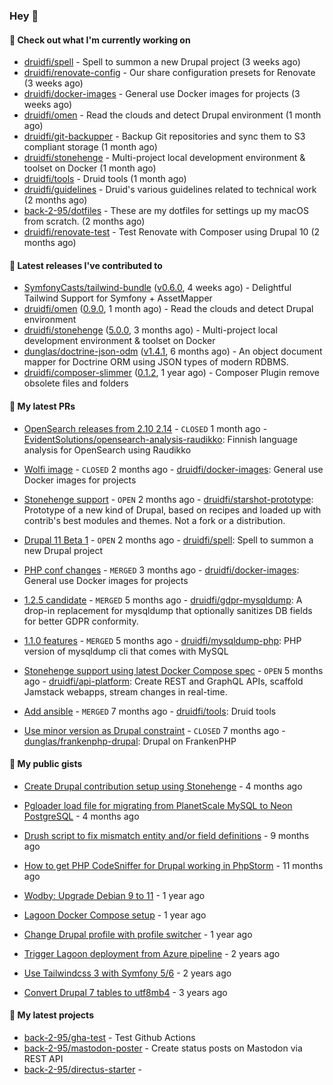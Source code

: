 ### Hey 👋

#### 👷 Check out what I'm currently working on


- [druidfi/spell](https://github.com/druidfi/spell) - Spell to summon a new Drupal project (3 weeks ago)
- [druidfi/renovate-config](https://github.com/druidfi/renovate-config) - Our share configuration presets for Renovate (3 weeks ago)
- [druidfi/docker-images](https://github.com/druidfi/docker-images) - General use Docker images for projects (3 weeks ago)
- [druidfi/omen](https://github.com/druidfi/omen) - Read the clouds and detect Drupal environment (1 month ago)
- [druidfi/git-backupper](https://github.com/druidfi/git-backupper) - Backup Git repositories and sync them to S3 compliant storage (1 month ago)
- [druidfi/stonehenge](https://github.com/druidfi/stonehenge) - Multi-project local development environment &amp; toolset on Docker (1 month ago)
- [druidfi/tools](https://github.com/druidfi/tools) - Druid tools (1 month ago)
- [druidfi/guidelines](https://github.com/druidfi/guidelines) - Druid&#39;s various guidelines related to technical work (2 months ago)
- [back-2-95/dotfiles](https://github.com/back-2-95/dotfiles) - These are my dotfiles for settings up my macOS from scratch. (2 months ago)
- [druidfi/renovate-test](https://github.com/druidfi/renovate-test) - Test Renovate with Composer using Drupal 10 (2 months ago)


#### 🔭 Latest releases I've contributed to


- [SymfonyCasts/tailwind-bundle](https://github.com/SymfonyCasts/tailwind-bundle) ([v0.6.0](https://github.com/SymfonyCasts/tailwind-bundle/releases/tag/v0.6.0), 4 weeks ago) - Delightful Tailwind Support for Symfony &#43; AssetMapper
- [druidfi/omen](https://github.com/druidfi/omen) ([0.9.0](https://github.com/druidfi/omen/releases/tag/0.9.0), 1 month ago) - Read the clouds and detect Drupal environment
- [druidfi/stonehenge](https://github.com/druidfi/stonehenge) ([5.0.0](https://github.com/druidfi/stonehenge/releases/tag/5.0.0), 3 months ago) - Multi-project local development environment &amp; toolset on Docker
- [dunglas/doctrine-json-odm](https://github.com/dunglas/doctrine-json-odm) ([v1.4.1](https://github.com/dunglas/doctrine-json-odm/releases/tag/v1.4.1), 6 months ago) - An object document mapper for Doctrine ORM using JSON types of modern RDBMS.
- [druidfi/composer-slimmer](https://github.com/druidfi/composer-slimmer) ([0.1.2](https://github.com/druidfi/composer-slimmer/releases/tag/0.1.2), 1 year ago) - Composer Plugin remove obsolete files and folders

#### 🌱 My latest PRs


- [OpenSearch releases from 2.10 2.14](https://github.com/EvidentSolutions/opensearch-analysis-raudikko/pull/2) - `CLOSED` 1 month ago - [EvidentSolutions/opensearch-analysis-raudikko](https://github.com/EvidentSolutions/opensearch-analysis-raudikko): Finnish language analysis for OpenSearch using Raudikko

- [Wolfi image](https://github.com/druidfi/docker-images/pull/44) - `CLOSED` 2 months ago - [druidfi/docker-images](https://github.com/druidfi/docker-images): General use Docker images for projects

- [Stonehenge support](https://github.com/druidfi/starshot-prototype/pull/1) - `OPEN` 2 months ago - [druidfi/starshot-prototype](https://github.com/druidfi/starshot-prototype): Prototype of a new kind of Drupal, based on recipes and loaded up with contrib&#39;s best modules and themes. Not a fork or a distribution.

- [Drupal 11 Beta 1](https://github.com/druidfi/spell/pull/54) - `OPEN` 2 months ago - [druidfi/spell](https://github.com/druidfi/spell): Spell to summon a new Drupal project

- [PHP conf changes](https://github.com/druidfi/docker-images/pull/42) - `MERGED` 3 months ago - [druidfi/docker-images](https://github.com/druidfi/docker-images): General use Docker images for projects

- [1.2.5 candidate](https://github.com/druidfi/gdpr-mysqldump/pull/13) - `MERGED` 5 months ago - [druidfi/gdpr-mysqldump](https://github.com/druidfi/gdpr-mysqldump): A drop-in replacement for mysqldump that optionally sanitizes DB fields for better GDPR conformity.

- [1.1.0 features](https://github.com/druidfi/mysqldump-php/pull/38) - `MERGED` 5 months ago - [druidfi/mysqldump-php](https://github.com/druidfi/mysqldump-php): PHP version of mysqldump cli that comes with MySQL

- [Stonehenge support using latest Docker Compose spec](https://github.com/druidfi/api-platform/pull/4) - `OPEN` 5 months ago - [druidfi/api-platform](https://github.com/druidfi/api-platform): Create REST and GraphQL APIs, scaffold Jamstack webapps, stream changes in real-time.

- [Add ansible](https://github.com/druidfi/tools/pull/14) - `MERGED` 7 months ago - [druidfi/tools](https://github.com/druidfi/tools): Druid tools

- [Use minor version as Drupal constraint](https://github.com/dunglas/frankenphp-drupal/pull/18) - `CLOSED` 7 months ago - [dunglas/frankenphp-drupal](https://github.com/dunglas/frankenphp-drupal): Drupal on FrankenPHP


#### 🌱 My public gists


- [Create Drupal contribution setup using Stonehenge](https://gist.github.com/ab8f16dea7ff2222966613392ee88ce3) - 4 months ago

- [Pgloader load file for migrating from PlanetScale MySQL to Neon PostgreSQL](https://gist.github.com/55cb48adb989e61c76b675be0e5563a9) - 4 months ago

- [Drush script to fix mismatch entity and/or field definitions](https://gist.github.com/1a4e94e236d690096790aeb897d61304) - 9 months ago

- [How to get PHP CodeSniffer for Drupal working in PhpStorm](https://gist.github.com/7ee7cc712562a3d5396555f2c3aaf6f7) - 11 months ago

- [Wodby: Upgrade Debian 9 to 11](https://gist.github.com/6ec9a8d9a133801146b990c1c101197d) - 1 year ago

- [Lagoon Docker Compose setup](https://gist.github.com/df26f936d242e560c8b4030b7c1d97a7) - 1 year ago

- [Change Drupal profile with profile switcher](https://gist.github.com/c3f5453655dd21633bf9fbdd1bd5f55d) - 1 year ago

- [Trigger Lagoon deployment from Azure pipeline](https://gist.github.com/bb73dc3d76cdae889ed4bd87930682f9) - 2 years ago

- [Use Tailwindcss 3 with Symfony 5/6](https://gist.github.com/3d059e4443ee8f028ab5c8c20b602b2f) - 2 years ago

- [Convert Drupal 7 tables to utf8mb4](https://gist.github.com/ef42b2ce2f464cd2ce5bd5fb579ab3ab) - 3 years ago


#### 🌱 My latest projects


- [back-2-95/gha-test](https://github.com/back-2-95/gha-test) - Test Github Actions
- [back-2-95/mastodon-poster](https://github.com/back-2-95/mastodon-poster) - Create status posts on Mastodon via REST API
- [back-2-95/directus-starter](https://github.com/back-2-95/directus-starter) - 
